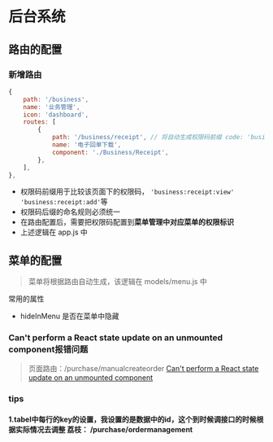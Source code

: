 # 后台系统 #

## 路由的配置 ##

### 新增路由 ###

```javascript
{
    path: '/business',
    name: '业务管理',
    icon: 'dashboard',
    routes: [
        {
            path: '/business/receipt', // 将自动生成权限码前缀 code: 'business:receipt'
            name: '电子回单下载',
            component: './Business/Receipt',
        },
    ],
},
```



- 权限码前缀用于比较该页面下的权限码， `'business:receipt:view'` `'business:receipt:add'`等
- 权限码后缀的命名规则必须统一
- 在路由配置后，需要把权限码配置到**菜单管理中对应菜单的权限标识**
- 上述逻辑在 app.js 中

 

## 菜单的配置 ##

>  菜单将根据路由自动生成，该逻辑在 models/menu.js 中

常用的属性

- hideInMenu 是否在菜单中隐藏


### Can't perform a React state update on an unmounted component报错问题
> 页面路由：/purchase/manualcreateorder
[Can't perform a React state update on an unmounted component](https://github.com/material-components/material-components-web-react/issues/434)

### tips
#### 1.tabel中每行的key的设置，我设置的是数据中的id，这个到时候调接口的时候根据实际情况去调整 荔枝： /purchase/ordermanagement

